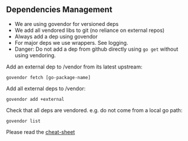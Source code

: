 ## Dependencies Management

- We are using govendor for versioned deps
- We add all vendored libs to git (no reliance on external repos)
- Always add a dep using govendor
- For major deps we use wrappers. See logging.
- Danger: Do not add a dep from github directly using `go get` without using vendoring.

Add an external dep to /vendor from its latest upstream:
```
govendor fetch [go-package-name]
```

Add all external deps to /vendor:
```
govendor add +external
```

Check that all deps are vendored. e.g. do not come from a local go path:
```
govendor list
```

Please read the [cheat-sheet](https://github.com/kardianos/govendor/wiki/Govendor-CheatSheet)


